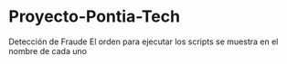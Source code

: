 # Proyecto-Pontia-Tech
Detección de Fraude
El orden para ejecutar los scripts se muestra en el nombre de cada uno
